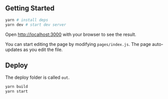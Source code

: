 ## Getting Started

```bash
yarn # install deps
yarn dev # start dev server
```

Open [http://localhost:3000](http://localhost:3000) with your browser to see the result.

You can start editing the page by modifying `pages/index.js`. The page auto-updates as you edit the file.

## Deploy

The deploy folder is called `out`.

```bash
yarn build
yarn start
```
